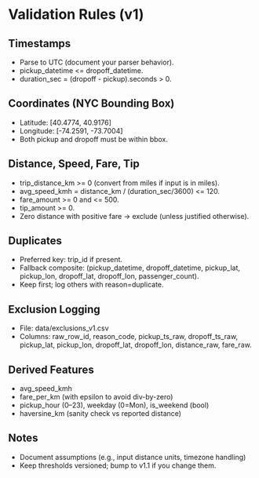 # Validation Rules (v1)

## Timestamps
- Parse to UTC (document your parser behavior).
- pickup_datetime <= dropoff_datetime.
- duration_sec = (dropoff - pickup).seconds > 0.

## Coordinates (NYC Bounding Box)
- Latitude: [40.4774, 40.9176]
- Longitude: [-74.2591, -73.7004]
- Both pickup and dropoff must be within bbox.

## Distance, Speed, Fare, Tip
- trip_distance_km >= 0 (convert from miles if input is in miles).
- avg_speed_kmh = distance_km / (duration_sec/3600) <= 120.
- fare_amount >= 0 and <= 500.
- tip_amount >= 0.
- Zero distance with positive fare → exclude (unless justified otherwise).

## Duplicates
- Preferred key: trip_id if present.
- Fallback composite: (pickup_datetime, dropoff_datetime, pickup_lat, pickup_lon, dropoff_lat, dropoff_lon, passenger_count).
- Keep first; log others with reason=duplicate.

## Exclusion Logging
- File: data/exclusions_v1.csv
- Columns: raw_row_id, reason_code, pickup_ts_raw, dropoff_ts_raw, pickup_lat, pickup_lon, dropoff_lat, dropoff_lon, distance_raw, fare_raw.

## Derived Features
- avg_speed_kmh
- fare_per_km (with epsilon to avoid div-by-zero)
- pickup_hour (0–23), weekday (0=Mon), is_weekend (bool)
- haversine_km (sanity check vs reported distance)

## Notes
- Document assumptions (e.g., input distance units, timezone handling)
- Keep thresholds versioned; bump to v1.1 if you change them.
